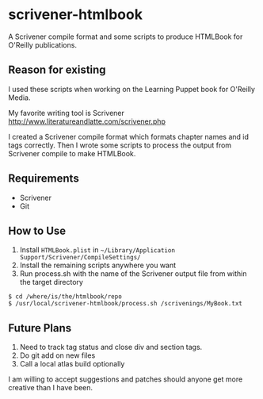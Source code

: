 scrivener-htmlbook
==================

A Scrivener compile format and some scripts to produce HTMLBook for O'Reilly publications.

## Reason for existing

I used these scripts when working on the Learning Puppet book for O'Reilly Media.

My favorite writing tool is Scrivener http://www.literatureandlatte.com/scrivener.php

I created a Scrivener compile format which formats chapter names and id tags correctly.
Then I wrote some scripts to process the output from Scrivener compile to make HTMLBook.

## Requirements

* Scrivener
* Git

## How to Use

1. Install `HTMLBook.plist` in `~/Library/Application Support/Scrivener/CompileSettings/`
2. Install the remaining scripts anywhere you want
3. Run process.sh with the name of the Scrivener output file from within the target directory

```
$ cd /where/is/the/htmlbook/repo
$ /usr/local/scrivener-htmlbook/process.sh /scrivenings/MyBook.txt
```

## Future Plans

1. Need to track tag status and close div and section tags.
1. Do git add on new files
2. Call a local atlas build optionally

I am willing to accept suggestions and patches should anyone get more
creative than I have been.

